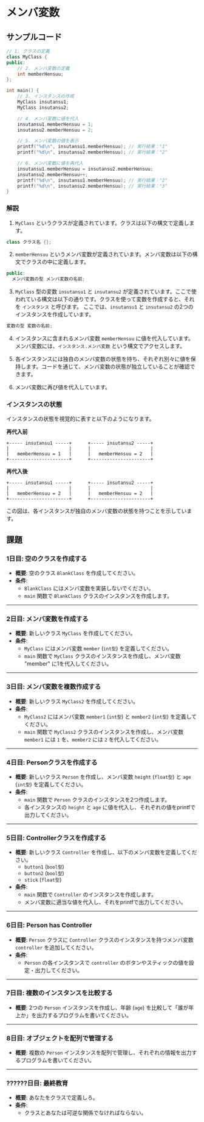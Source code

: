 # メンバ変数

## サンプルコード

```cpp
// 1. クラスの定義
class MyClass {
public:
    // 2. メンバ変数の定義
    int memberHensuu;
};

int main() {
    // 3. インスタンスの作成
    MyClass insutansu1;
    MyClass insutansu2;

    // 4. メンバ変数に値を代入
    insutansu1.memberHensuu = 1;
    insutansu2.memberHensuu = 2;

    // 5. メンバ変数の値を表示
    printf("%d\n", insutansu1.memberHensuu); // 実行結果："1"
    printf("%d\n", insutansu2.memberHensuu); // 実行結果："2"

    // 6. メンバ変数に値を再代入
    insutansu1.memberHensuu = insutansu2.memberHensuu;
    insutansu2.memberHensuu++;
    printf("%d\n", insutansu1.memberHensuu); // 実行結果："2"
    printf("%d\n", insutansu2.memberHensuu); // 実行結果："3"
}
```

### 解説

1. `MyClass` というクラスが定義されています。クラスは以下の構文で定義します。

```cpp
class クラス名 {};
```

2. `memberHensuu` というメンバ変数が定義されています。メンバ変数は以下の構文でクラスの中に定義します。

```cpp
public:
  メンバ変数の型 メンバ変数の名前;
```

3. `MyClass` 型の変数 `insutansu1` と `insutansu2` が定義されています。ここで使われている構文は以下の通りです。クラスを使って変数を作成すると、それを `インスタンス` と呼びます。
ここでは、`insutansu1` と `insutansu2` の2つのインスタンスを作成しています。

```cpp
変数の型 変数の名前;
```

4. インスタンスに含まれるメンバ変数 `memberHensuu` に値を代入しています。
メンバ変数には、`インスタンス.メンバ変数` という構文でアクセスします。

5. 各インスタンスには独自のメンバ変数の状態を持ち、それぞれ別々に値を保持します。コードを通じて、メンバ変数の状態が独立していることが確認できます。

6. メンバ変数に再び値を代入しています。

### インスタンスの状態

インスタンスの状態を視覚的に表すと以下のようになります。

**再代入前**
```
+----- insutansu1 -----+      +----- insutansu2 -----+
|                      |      |                      |
|   memberHensuu = 1   |      |   memberHensuu = 2   |
+----------------------+      +----------------------+
```

**再代入後**
```
+----- insutansu1 -----+      +----- insutansu2 -----+
|                      |      |                      |
|   memberHensuu = 2   |      |   memberHensuu = 2   |
+----------------------+      +----------------------+
```

この図は、各インスタンスが独自のメンバ変数の状態を持つことを示しています。

## 課題

### **1日目: 空のクラスを作成する**

- **概要**: 空のクラス `BlankClass` を作成してください。
- **条件**:
  - `BlankClass` にはメンバ変数を実装しないでください。
  - `main` 関数で `BlankClass` クラスのインスタンスを作成します。

---

### **2日目: メンバ変数を作成する**

- **概要**: 新しいクラス `MyClass` を作成してください。
- **条件**:
  - `MyClass` にはメンバ変数 `member` (`int型`) を定義してください。
  - `main` 関数で `MyClass` クラスのインスタンスを作成し、メンバ変数 "member" に1を代入してください。

---

### **3日目: メンバ変数を複数作成する**

- **概要**: 新しいクラス `MyClass2` を作成してください。
- **条件**:
  - `MyClass2` にはメンバ変数 `member1` (`int型`) と `member2` (`int型`) を定義してください。
  - `main` 関数で `MyClass2` クラスのインスタンスを作成し、メンバ変数 `member1` には `1` を、`member2` には `2` を代入してください。

---

### **4日目: Personクラスを作成する**

- **概要**: 新しいクラス `Person` を作成し、メンバ変数 `height` (`float型`) と `age` (`int型`) を定義してください。
- **条件**:
  - `main` 関数で `Person` クラスのインスタンスを2つ作成します。
  - 各インスタンスの `height` と `age` に値を代入し、それぞれの値をprintfで出力してください。

---

### **5日目: Controllerクラスを作成する**

- **概要**: 新しいクラス `Controller` を作成し、以下のメンバ変数を定義してください。
  - `button1` (`bool型`)
  - `button2` (`bool型`)
  - `stick` (`float型`)
- **条件**:
  - `main` 関数で `Controller` のインスタンスを作成します。
  - メンバ変数に適当な値を代入し、それをprintfで出力してください。

---

### **6日目: Person has Controller**

- **概要**: `Person` クラスに `Controller` クラスのインスタンスを持つメンバ変数 `controller` を追加してください。
- **条件**:
  - `Person` の各インスタンスで `controller` のボタンやスティックの値を設定・出力してください。

---

### **7日目: 複数のインスタンスを比較する**

- **概要**: 2つの `Person` インスタンスを作成し、年齢 (`age`) を比較して「誰が年上か」を出力するプログラムを書いてください。

---

### **8日目: オブジェクトを配列で管理する**

- **概要**: 複数の `Person` インスタンスを配列で管理し、それぞれの情報を出力するプログラムを書いてください。

---

### **??????日目: 最終教育**

- **概要**: あなたをクラスで定義しろ。
- **条件**:
  - クラスとあなたは可逆な関係でなければならない。
